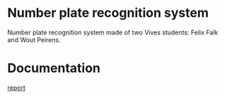 
# Number plate recognition system

Number plate recognition system made of two Vives students: Felix Falk and Wout Peirens.

# Documentation

[report](https://github.com/DeepLearning-2021-2022/deep-learning-project-report-wout297)
